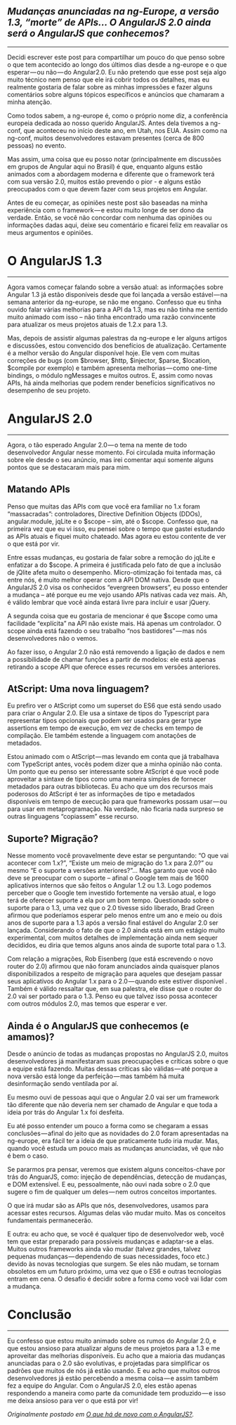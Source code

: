 ## *Mudanças anunciadas na ng-Europe, a versão 1.3, “morte” de APIs… O AngularJS 2.0 ainda será o AngularJS que conhecemos?*

---
Decidi escrever este post para compartilhar um pouco do que penso sobre o que tem acontecido ao longo dos últimos dias desde a ng-europe e o que esperar — ou não — do Angular2.0. Eu não pretendo que esse post seja algo muito técnico nem penso que ele irá cobrir todos os detalhes, mas eu realmente gostaria de falar sobre as minhas impressões e fazer alguns comentários sobre alguns tópicos específicos e anúncios que chamaram a minha atenção.

Como todos sabem, a ng-europe é, como o próprio nome diz, a conferência europeia dedicada ao nosso querido AngularJS. Antes dela tivemos a ng-conf, que aconteceu no início deste ano, em Utah, nos EUA. Assim como na ng-conf, muitos desenvolvedores estavam presentes (cerca de 800 pessoas) no evento.

Mas assim, uma coisa que eu posso notar (principalmente em discussões em grupos de Angular aqui no Brasil) é que, enquanto alguns estão animados com a abordagem moderna e diferente que o framework terá com sua versão 2.0, muitos estão prevendo o pior - e alguns estão preocupados com o que devem fazer com seus projetos em Angular.

Antes de eu começar, as opiniões neste post são baseadas na minha experiência com o framework — e estou muito longe de ser dono da verdade. Então, se você não concordar com nenhuma das opiniões ou informações dadas aqui, deixe seu comentário e ficarei feliz em reavaliar os meus argumentos e opiniões.

# O AngularJS 1.3

---
Agora vamos começar falando sobre a versão atual: as informações sobre Angular 1.3 já estão disponíveis desde que foi lançada a versão estável — na semana anterior da ng-europe, se não me engano. Confesso que eu tinha ouvido falar várias melhorias para a API da 1.3, mas eu não tinha me sentido muito animado com isso – não tinha encontrado uma razão convincente para atualizar os meus projetos atuais de 1.2.x para 1.3.

Mas, depois de assistir algumas palestras da ng-europe e ler alguns artigos e discussões, estou convencido dos benefícios de atualização. Certamente é a melhor versão do Angular disponível hoje. Ele vem com muitas correções de bugs (com $browser, $http, $injector, $parse, $location, $compile por exemplo) e também apresenta melhorias — como one-time bindings, o módulo ngMessages e muitos outros. E, assim como novas APIs, há ainda melhorias que podem render benefícios significativos no desempenho de seu projeto.

# AngularJS 2.0

---
Agora, o tão esperado Angular 2.0 — o tema na mente de todo desenvolvedor Angular nesse momento. Foi circulada muita informação sobre ele desde o seu anúncio, mas irei comentar aqui somente alguns pontos que se destacaram mais para mim.

## Matando APIs

Penso que muitas das APIs com que você era familiar no 1.x foram “massacradas”: controladores, Directive Definition Objects (DDOs), angular.module, jqLite e o $scope – sim, até o $scope. Confesso que, na primeira vez que eu vi isso, eu pensei sobre o tempo que gastei estudando as APIs atuais e fiquei muito chateado. Mas agora eu estou contente de ver o que está por vir.

Entre essas mudanças, eu gostaria de falar sobre a remoção do jqLite e enfatizar a do $scope. A primeira é justificada pelo fato de que a inclusão de jQlite afeta muito o desempenho. Micro-otimização foi tentada mas, cá entre nós, é muito melhor operar com a API DOM nativa. Desde que o AngularJS 2.0 visa os conhecidos “evergreen browsers”, eu posso entender a mudança – até porque eu me vejo usando APIs nativas cada vez mais. Ah, é válido lembrar que você ainda estará livre para incluir e usar jQuery.

A segunda coisa que eu gostaria de mencionar é que $scope como uma facilidade “explícita” na API não existe mais. Há apenas um controlador. O scope ainda está fazendo o seu trabalho “nos bastidores” — mas nós desenvolvedores não o vemos.

Ao fazer isso, o Angular 2.0 não está removendo a ligação de dados e nem a possibilidade de chamar funções a partir de modelos: ele está apenas retirando a scope API que oferece esses recursos em versões anteriores.

## AtScript: Uma nova linguagem?

Eu prefiro ver o AtScript como um superset do ES6 que está sendo usado para criar o Angular 2.0. Ele usa a sintaxe de tipos do Typescript para representar tipos opcionais que podem ser usados para gerar type assertions em tempo de execução, em vez de checks em tempo de compilação. Ele também estende a linguagem com anotações de metadados.

Estou animado com o AtScript — mas levando em conta que já trabalhava com TypeScript antes, vocês podem dizer que a minha opinião não conta. Um ponto que eu penso ser interessante sobre AtScript é que você pode aproveitar a sintaxe de tipos como uma maneira simples de fornecer metadados para outras bibliotecas. Eu acho que um dos recursos mais poderosos do AtScript é ter as informações de tipo e metadados disponíveis em tempo de execução para que frameworks possam usar — ou para usar em metaprogramação. Na verdade, não ficaria nada surpreso se outras linguagens “copiassem” esse recurso.

## Suporte? Migração?

Nesse momento você provavelmente deve estar se perguntando: “O que vai acontecer com 1.x?”, “Existe um meio de migração do 1.x para 2.0?” ou mesmo “E o suporte a versões anteriores?”… Mas garanto que você não deve se preocupar com o suporte – afinal o Google tem mais de 1600 aplicativos internos que são feitos o Angular 1.2 ou 1.3. Logo podemos perceber que o Google tem investido fortemente na versão atual, e logo terá de oferecer suporte a ela por um bom tempo. Questionado sobre o suporte para o 1.3, uma vez que o 2.0 tivesse sido liberado, Brad Green afirmou que poderíamos esperar pelo menos entre um ano e meio ou dois anos de suporte para a 1.3 após a versão final estável do Angular 2.0 ser lançada. Considerando o fato de que o 2.0 ainda está em um estágio muito experimental, com muitos detalhes de implementação ainda nem sequer decididos, eu diria que temos alguns anos ainda de suporte total para o 1.3.

Com relação a migrações, Rob Eisenberg (que está escrevendo o novo router do 2.0) afirmou que não foram anunciados ainda quaisquer planos disponibilizados a respeito de migração para aqueles que desejam passar seus aplicativos do Angular 1.x para o 2.0 — quando este estiver disponível . Também é válido ressaltar que, em sua palestra, ele disse que o router do 2.0 vai ser portado para o 1.3. Penso eu que talvez isso possa acontecer com outros módulos 2.0, mas temos que esperar e ver.

## Ainda é o AngularJS que conhecemos (e amamos)?

Desde o anúncio de todas as mudanças propostas no AngularJS 2.0, muitos desenvolvedores já manifestaram suas preocupações e críticas sobre o que a equipe está fazendo. Muitas dessas críticas são válidas — até porque a nova versão está longe da perfeição — mas também há muita desinformação sendo ventilada por aí.

Eu mesmo ouvi de pessoas aqui que o Angular 2.0 vai ser um framework tão diferente que não deveria nem ser chamado de Angular e que toda a ideia por trás do Angular 1.x foi desfeita.

Eu até posso entender um pouco a forma como se chegaram a essas conclusões — afinal do jeito que as novidades do 2.0 foram apresentadas na ng-europe, era fácil ter a ideia de que praticamente tudo iria mudar. Mas, quando você estuda um pouco mais as mudanças anunciadas, vê que não é bem o caso.

Se pararmos pra pensar, veremos que existem alguns conceitos-chave por trás do AnguarJS, como: injeção de dependências, detecção de mudanças, e DOM extensível. E eu, pessoalmente, não ouvi nada sobre o 2.0 que sugere o fim de qualquer um deles — nem outros conceitos importantes.

O que irá mudar são as APIs que nós, desenvolvedores, usamos para acessar estes recursos. Algumas delas vão mudar muito. Mas os conceitos fundamentais permanecerão.

E outra: eu acho que, se você é qualquer tipo de desenvolvedor web, você tem que estar preparado para possíveis mudanças e adaptar-se a elas. Muitos outros frameworks ainda vão mudar (talvez grandes, talvez pequenas mudanças — dependendo de suas necessidades, foco etc.) devido às novas tecnologias que surgem. Se eles não mudam, se tornam obsoletos em um futuro próximo, uma vez que o ES6 e outras tecnologias entram em cena. O desafio é decidir sobre a forma como você vai lidar com a mudança.

# Conclusão

---
Eu confesso que estou muito animado sobre os rumos do Angular 2.0, e que estou ansioso para atualizar alguns de meus projetos para a 1.3 e me aproveitar das melhorias disponíveis. Eu acho que a maioria das mudanças anunciadas para o 2.0 são evolutivas, e projetadas para simplificar os padrões que muitos de nós já estão usando. E eu acho que muitos outros desenvolvedores já estão percebendo a mesma coisa — e assim também fez a equipe do Angular. Com o AngularJS 2.0, eles estão apenas respondendo a maneira como parte da comunidade tem produzido — e isso me deixa ansioso para ver o que está por vir!

*Originalmente postado em [O que há de novo com o AngularJS?](https://medium.com/pensamentos-js/o-que-tem-acontecido-com-o-angularjs-d44ae1b0a50e).*

